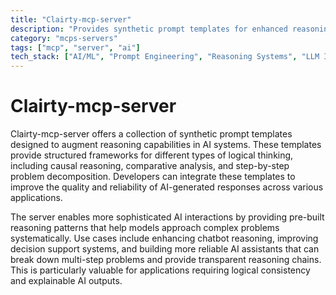 ```yaml
---
title: "Clairty-mcp-server"
description: "Provides synthetic prompt templates for enhanced reasoning in AI workflows, enabling structured thinking and problem-solving approaches."
category: "mcps-servers"
tags: ["mcp", "server", "ai"]
tech_stack: ["AI/ML", "Prompt Engineering", "Reasoning Systems", "LLM Integration"]
---
```


# Clairty-mcp-server

Clairty-mcp-server offers a collection of synthetic prompt templates designed to augment reasoning capabilities in AI systems. These templates provide structured frameworks for different types of logical thinking, including causal reasoning, comparative analysis, and step-by-step problem decomposition. Developers can integrate these templates to improve the quality and reliability of AI-generated responses across various applications.

The server enables more sophisticated AI interactions by providing pre-built reasoning patterns that help models approach complex problems systematically. Use cases include enhancing chatbot reasoning, improving decision support systems, and building more reliable AI assistants that can break down multi-step problems and provide transparent reasoning chains. This is particularly valuable for applications requiring logical consistency and explainable AI outputs.
